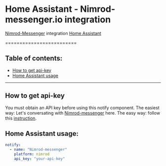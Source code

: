 # Home Assistant - Nimrod-messenger.io integration
[Nimrod-Messenger](https://https://www.nimrod-messenger.io/) integration [Home Assistant](https://www.home-assistant.io/)

=========================
## Table of contents:
- [How to get api-key](#how-to-get-api-key)
- [Home Assistant usage](#home-assinstant-usage)

------------
## How to get api-key
You must obtain an API key before using this notify component. The easiest way: Let's conversating with [Nimrod-messenger](https://m.me/251459615313202) here. The easy way: follow this [instruction](https://www.nimrod-messenger.io/).

## Home Assistant usage:
```yaml
notify:
  - name: "Nimrod-messenger"
    platform: nimrod
    api_key: "your-api-key"
